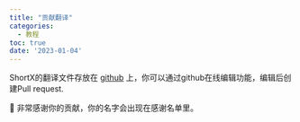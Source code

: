 ```yaml
---
title: "贡献翻译"
categories:
  - 教程
toc: true
date: '2023-01-04'
---
```



ShortX的翻译文件存放在 [github](https://github.com/ShortX-Repo/ShortX-i18n) 上，你可以通过github在线编辑功能，编辑后创建Pull request.

👏 非常感谢你的贡献，你的名字会出现在感谢名单里。
